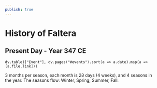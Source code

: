 ```yaml
---
publish: true
---
```

# History of Faltera
## Present Day - Year 347 CE 
```dataviewjs
dv.table(["Event"], dv.pages("#events").sort(a => a.date).map(a => [a.file.link]))
```

3 months per season, each month is 28 days (4 weeks), and 4 seasons in the year. The seasons flow: Winter, Spring, Summer, Fall.